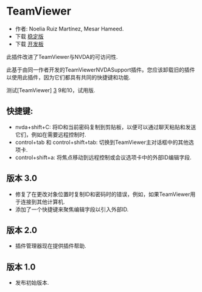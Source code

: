 # TeamViewer #

*	作者: Noelia Ruiz Martínez, Mesar Hameed.
*	下载 [稳定版][1]
*	下载 [开发板][2]

此插件改进了TeamViewer与NVDA的可访问性.

此基于由同一作者开发的TeamViewerNVDASupport插件。您应该卸载旧的插件以使用此插件，因为它们都具有共同的快捷键和功能.

测试[TeamViewer] [3] 9和10，试用版.

## 快捷键: ##

*	 nvda+shift+C: 将ID和当前密码复制到剪贴板，以便可以通过聊天粘贴和发送它们，例如在需要远程控制时.
*	 control+tab 和 control+shift+tab: 切换到TeamViewer主对话框中的其他选项卡.
*	 control+shift+a: 将焦点移动到远程控制或会议选项卡中的外部ID编辑字段.

## 版本 3.0 ##
*	 修复了在更改对象位置时复制ID和密码时的错误，例如，如果TeamViewer用于连接到其他计算机.
*	 添加了一个快捷键来聚焦编辑字段以引入外部ID.

## 版本 2.0 ##
*	 插件管理器现在提供插件帮助.

## 版本 1.0 ##
*	 发布初始版本.

[1]: https://addons.nvda-project.org/files/get.php?file=tv

[2]: https://addons.nvda-project.org/files/get.php?file=tv-dev

[3]: https://www.teamviewer.com
